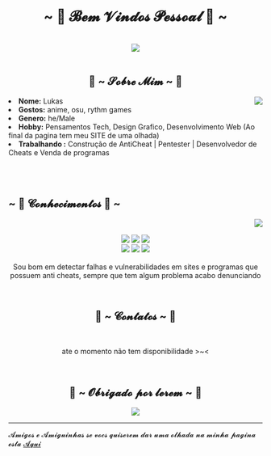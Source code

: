 <body>
<h1 align="center">~ 💖 𝓑𝓮𝓶 𝓥𝓲𝓷𝓭𝓸𝓼 𝓟𝓮𝓼𝓼𝓸𝓪𝓵 💖 ~</h1>
<br>
<div align="center">
<img src="https://imgur.com/pnIFYHu.gif">
</div>
<br>
<div>
<h2 align="center"> 🦊 ~ 𝓢𝓸𝓫𝓻𝓮 𝓜𝓲𝓶 ~ 🦊 </h2>
<img src="https://i.kym-cdn.com/photos/images/original/001/435/579/9ff.gif" align="right">
<li>
<b>Nome:</b> Lukas</li>

<li>
<b>Gostos:</b> anime, osu, rythm games
</li>
<li>
<b>Genero:</b> he/Male
</li>
<li>
<b>Hobby:</b> Pensamentos Tech, Design Grafico, Desenvolvimento Web (Ao final da pagina tem meu SITE de uma olhada)
</li>
<li>
<b>Trabalhando :</b> Construção de AntiCheat | Pentester | Desenvolvedor de Cheats e Venda de programas
</li>
<br><br><br>
</div>
<div>
<h2 align="left">            ~ 📇 𝓒𝓸𝓷𝓱𝓮𝓬𝓲𝓶𝓮𝓷𝓽𝓸𝓼 📇 ~</h2>
<p>
<img src="https://c.tenor.com/g6gB7IfcS6EAAAAC/padoru-pet.gif" align="right">
</div>
<div>
<br>
<div align="center">
<p align="center"><img src="https://img.shields.io/badge/adobe%20photoshop%20-%2331A8FF.svg?&style=for-the-badge&logo=adobe%20photoshop&logoColor=white"/> <img src="https://img.shields.io/badge/html5%20-%23E34F26.svg?&style=for-the-badge&logo=html5&logoColor=white"/> <img src="https://img.shields.io/badge/css3%20-%231572B6.svg?&style=for-the-badge&logo=css3&logoColor=white"/><br>
 <img src="https://img.shields.io/badge/node.js%20-%2343853D.svg?&style=for-the-badge&logo=node.js&logoColor=white"/> <img src="https://img.shields.io/badge/javascript%20-%23323330.svg?&style=for-the-badge&logo=javascript&logoColor=%23F7DF1E"/> <img src="https://img.shields.io/badge/git%20-%23F05033.svg?&style=for-the-badge&logo=git&logoColor=white"/> <br><br>
Sou bom em detectar falhas e vulnerabilidades em sites e programas que possuem anti cheats, sempre que tem algum problema acabo denunciando
</p>
<br>
<h2>           📝 ~ 𝓒𝓸𝓷𝓽𝓪𝓽𝓸𝓼 ~ 📝</h2>

<br>
<p align="center">ate o momento não tem disponibilidade >~< 
</div>
<br>
<div>
<h2 align="center">💖 ~ 𝓞𝓫𝓻𝓲𝓰𝓪𝓭𝓸 𝓹𝓸𝓻 𝓵𝓮𝓻𝓮𝓶 ~ 💖</h2>
<div align="center">
<img src="https://i.imgur.com/VAkEz8u.gif">
</div>
<hr>
</div>
</div>
</body>
           𝓐𝓶𝓲𝓰𝓸𝓼 𝓮 𝓐𝓶𝓲𝓰𝓾𝓲𝓷𝓱𝓪𝓼 𝓼𝓮 𝓿𝓸𝓬𝓼 𝓺𝓾𝓲𝓼𝓮𝓻𝓮𝓶 𝓭𝓪𝓻 𝓾𝓶𝓪 𝓸𝓵𝓱𝓪𝓭𝓪 𝓷𝓪 𝓶𝓲𝓷𝓱𝓪 𝓹𝓪𝓰𝓲𝓷𝓪 𝓮𝓼𝓽𝓪  <a href="https://lxrdknowkill.github.io/MazumiYuki/" target="_blank">𝓐𝓺𝓾𝓲</a>
